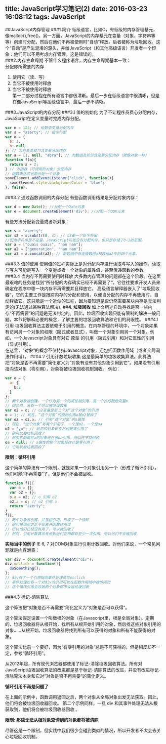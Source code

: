 title: JavaScript学习笔记(2)
date: 2016-03-23 16:08:12
tags: JavaScript
---
##JavaScript内存管理
###1.简介
低级语言，比如C，有低级的内存管理基元，像malloc(),free()。另一方面，JavaScript的内存基元在变量（对象，字符串等等）创建时分配，然后在他们不再被使用时“自动”释放。后者被称为垃圾回收。这个“自动”是产生混淆的源头，并给JavaScript（和其他高级语言）开发者一个印象：他们可以不用考虑内存管理。这是错误的。   
###2.内存生命周期
不管什么程序语言，内存生命周期基本一致：   
分配你所需要的内存   
 1. 使用它（读、写）   
 2. 当它不被使用时释放   
 3.  当它不被使用时释放   
第一二部分过程在所有语言中都很清晰。最后一步在低级语言中很清晰，但是在像JavaScript等高级语言中，最后一步不清晰。    

###3.JavaScript的内存分配
###3.1 值的初始化
为了不让程序员费心分配内存，JavaScript在定义变量时完成内存分配。   
```javascript
var n = 123; // 给数值变量分配内存
var s = "azerty"; // 给字符型
var o = {
  a: 1,
  b: null
}; // 为对象及其包含变量分配内存
var a = [1, null, "abra"]; // 为数组及其包含变量分配内存（就像对象一样）
function f(a){
  return a + 2;
} // 为函数（可调用的对象）分配内存
// 函数表达式也能分配一个对象
someElement.addEventListener('click', function(){
  someElement.style.backgroundColor = 'blue';
}, false);
```

###3.2 通过函数调用的内存分配
有些函数调用结果是分配对象内存：
```javascript
var d = new Date(); //分配一个Date对象
var e = document.createElement('div'); //分配一个DOM元素
```
有些方法分配新变量或者新对象：
```javascript
var s = "azerty";
var s2 = s.substr(0, 3); // s2是一个新字符串
//因为字符串是不变量，JavaScript可能没有分配内存，但只是存储了0-3的范围。
var a = ["ouais ouais", "nan nan"];
var a2 = ["generation", "nan nan"];
var a3 = a.concat(a2); // 新数组中有连接数组a和数组a2中的四个元素。
```
###3.3 值的使用
使用值的过程实际上是对分配内存进行读取与写入的操作。读取与写入可能是写入一个变量或者一个对象的属性值，甚至传递函数的参数。   
###3.4 当内存不再需要使用时释放
大多数内存管理的问题都在这个阶段。在这里最艰难的任务是找到“所分配的内存确实已经不再需要了”。它往往要求开发人员来确定在程序中哪一块内存不再需要并且释放它。
高级语言解释器嵌入了“垃圾回收器”，它的主要工作是跟踪内存的分配和使用，以便当分配的内存不再使用时，自动释放它。这只能是一个近似的过程，因为要知道是否仍然需要某块内存是无法判定的(无法通过某种算法解决).
##<b>4. 垃圾回收</b>
如上文所述自动寻找是否一些内存“不再需要”的问题是无法判定的。因此，垃圾回收实现只能有限制的解决一般问题。本节将解释必要的概念，了解主要的垃圾回收算法和它们的局限性。
###4.1 引用
垃圾回收算法主要依赖于引用的概念。在内存管理的环境中，一个对象如果有访问另一个对象的权限（隐式或者显式），叫做一个对象引用另一个对象。例如，一个Javascript对象具有对它 原型 的引用（隐式引用）和对它属性的引用（显式引用）。   
在这里，“对象”的概念不仅特指Javascript对象，还包括函数作用域（或者全局词法作用域）。
###4.2 引用计数垃圾收集
这是最简单的垃圾收集算法。此算法把“对象是否不再需要”简化定义为“对象有没有其他对象引用到它”。如果没有引用指向该对象（零引用），对象将被垃圾回收机制回收。
例如：
```javascript
var o = {
  a: {
    b:2
  }
};
// 两个对象被创建，一个作为另一个的属性被引用，另一个被分配给变量o
// 很显然，没有一个可以被垃圾收集
var o2 = o; // o2变量是第二个对“这个对象”的引用
o = 1; // 现在，“这个对象”的原始引用o被o2替换了
var oa = o2.a; // 引用“这个对象”的a属性
// 现在，“这个对象”有两个引用了，一个是o2，一个是oa
o2 = "yo"; // 最初的对象现在已经是零引用了
// 他可以被垃圾回收了
// 然而它的属性a的对象还在被oa引用，所以还不能回收
oa = null; // a属性的那个对象现在也是零引用了
// 它可以被垃圾回收了
```
<b>限制：循环引用</b>

这个简单的算法有一个限制，就是如果一个对象引用另一个（形成了循环引用），他们可能“不再需要”了，但是他们不会被回收。
```javascript
function f(){
  var o = {};
  var o2 = {};
  o.a = o2; // o 引用 o2
  o2.a = o; // o2 引用 o
  return "azerty";
}
f();
// 两个对象被创建，并互相引用，形成了一个循环
// 他们被调用之后不会离开函数作用域
// 所以他们已经没有用了，可以被回收了
// 然而，引用计数算法考虑到他们互相都有至少一次引用，所以他们不会被回收
```
<b>实际当中的例子</b>
IE 6, 7 对DOM对象进行引用计数回收。对他们来说，一个常见问题就是内存泄露：
```javascript
var div = document.createElement("div");
div.onclick = function(){
  doSomething();
};
// div有了一个引用指向事件处理属性onclick
// 事件处理也有一个对div的引用可以在函数作用域中被访问到
// 这个循环引用会导致两个对象都不会被垃圾回收
```
###4.3 标记-清除算法

这个算法把“对象是否不再需要”简化定义为“对象是否可以获得”。

这个算法假定设置一个叫做根的对象（在Javascript里，根是全局对象）。定期的，垃圾回收器将从根开始，找所有从根开始引用的对象，然后找这些对象引用的对象……从根开始，垃圾回收器将找到所有可以获得的对象和所有不能获得的对象。

这个算法比前一个要好，因为“有零引用的对象”总是不可获得的，但是相反却不一定，参考“循环引用”。

从2012年起，所有现代浏览器都使用了标记-清除垃圾回收算法。所有对JavaScript垃圾回收算法的改进都是基于标记-清除算法的改进，并没有改进标记-清除算法本身和它对“对象是否不再需要”的简化定义。

<b>循环引用不再是问题了</b>

在上面的示例中，函数调用返回之后，两个对象从全局对象出发无法获取。因此，他们将会被垃圾回收器回收。
第二个示例同样，一旦 div 和其事件处理无法从根获取到，他们将会被垃圾回收器回收
。

<b>限制: 那些无法从根对象查询到的对象都将被清除</b>

尽管这是一个限制，但实践中我们很少会碰到类似的情况，所以开发者不太会去关心垃圾回收机制。
